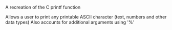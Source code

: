 A recreation of the C printf function

Allows a user to print any printable ASCII character (text, numbers and other data types)
Also accounts for additional arguments using '%'
